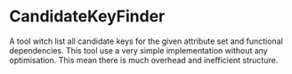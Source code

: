 CandidateKeyFinder
==================

A tool witch list all candidate keys for the given attribute set and functional
dependencies. This tool use a very simple implementation without any
optimisation. This mean there is much overhead and inefficient structure.

